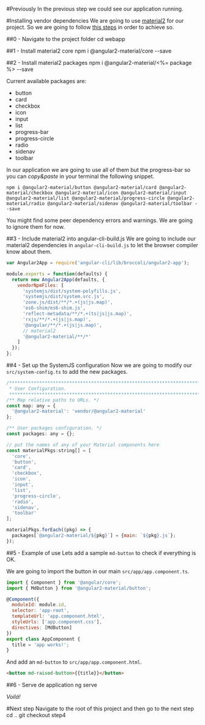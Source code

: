 #Previously
In the previous step we could see our application running.

#Installing vendor dependencies
We are going to use [material2](https://material.angular.io/) for our project.
So we are going to follow [this steps](https://github.com/angular/angular-cli/wiki/3rd-party-libs#adding-material2-to-your-project) in order to achieve so.

##0 - Navigate to the project folder
    cd webapp

##1 - Install material2 core
    npm i @angular2-material/core --save

##2 - Install material2 packages
    npm i @angular2-material/<%= package %> --save

Current available packages are:

- button
- card
- checkbox
- icon
- input
- list
- progress-bar
- progress-circle
- radio
- sidenav
- toolbar

In our application we are going to use all of them but the progress-bar 
so you can *copy&paste* in your terminal the following snippet.

    npm i @angular2-material/button @angular2-material/card @angular2-material/checkbox @angular2-material/icon @angular2-material/input @angular2-material/list @angular2-material/progress-circle @angular2-material/radio @angular2-material/sidenav @angular2-material/toolbar --save

You might find some peer dependency errors and warnings. We are going to ignore them for now.

##3 - Include material2 into angular-cli-build.js
We are going to include our material2 dependencies in  `angular-cli-build.js` to let the 
browser compiler know about them.

```javascript
var Angular2App = require('angular-cli/lib/broccoli/angular2-app');

module.exports = function(defaults) {
  return new Angular2App(defaults, {
    vendorNpmFiles: [
      'systemjs/dist/system-polyfills.js',
      'systemjs/dist/system.src.js',
      'zone.js/dist/**/*.+(js|js.map)',
      'es6-shim/es6-shim.js',
      'reflect-metadata/**/*.+(ts|js|js.map)',
      'rxjs/**/*.+(js|js.map)',
      '@angular/**/*.+(js|js.map)',
      // material2
      '@angular2-material/**/*'
    ]
  });
};
```

##4 - Set up the SystemJS configuration
Now we are going to modify our `src/system-config.ts` to add the new packages.

```javascript
/***********************************************************************************************
 * User Configuration.
 **********************************************************************************************/
/** Map relative paths to URLs. */
const map: any = {
  '@angular2-material': 'vendor/@angular2-material'
};

/** User packages configuration. */
const packages: any = {};

// put the names of any of your Material components here
const materialPkgs:string[] = [
  'core',
  'button',
  'card',
  'checkbox',
  'icon',
  'input',
  'list',
  'progress-circle',
  'radio',
  'sidenav',
  'toolbar'
];

materialPkgs.forEach((pkg) => {
  packages[`@angular2-material/${pkg}`] = {main: `${pkg}.js`};
});
```

##5 - Example of use
Lets add a sample `md-button` to check if everything is OK.

We are going to import the button in our main `src/app/app.component.ts`.
```javascript
import { Component } from '@angular/core';
import { MdButton } from '@angular2-material/button';

@Component({
  moduleId: module.id,
  selector: 'app-root',
  templateUrl: 'app.component.html',
  styleUrls: ['app.component.css'],
  directives: [MdButton]
})
export class AppComponent {
  title = 'app works!';
}
```
And add an `md-button` to `src/app/app.component.html`.

```html
<button md-raised-button>{{title}}</button>
```

##6 - Serve de application
    ng serve

*Voilá!*

#Next step
Navigate to the root of this project and then go to the next step
    cd ..
    git checkout step4
